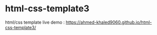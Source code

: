 # html-css-template3
html/css template
live demo : https://ahmed-khaled9060.github.io/html-css-template3/
